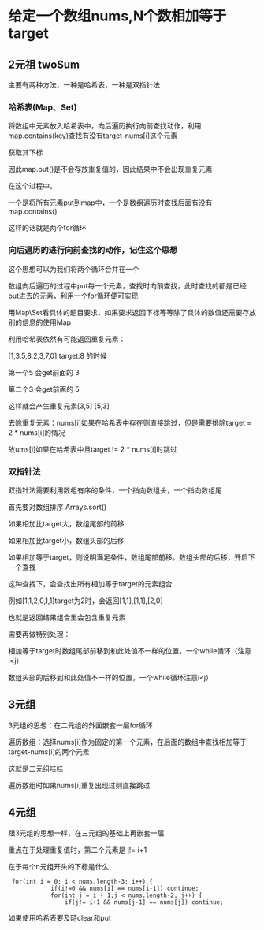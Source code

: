 # 给定一个数组nums,N个数相加等于target


## 2元祖 twoSum

主要有两种方法，一种是哈希表，一种是双指针法

### 哈希表(Map、Set)

将数组中元素放入哈希表中，向后遍历执行向前查找动作，利用map.contains(key)查找有没有target-nums[i]这个元素

获取其下标

因此map.put()是不会存放重复值的，因此结果中不会出现重复元素

在这个过程中，

一个是将所有元素put到map中，一个是数组遍历时查找后面有没有map.contains()

这样的话就是两个for循环


### 向后遍历的进行向前查找的动作，记住这个思想



这个思想可以为我们将两个循环合并在一个

数组向后遍历的过程中put每一个元素，查找时向前查找，此时查找的都是已经put进去的元素，利用一个for循环便可实现


用Map\Set看具体的题目要求，如果要求返回下标等等除了具体的数值还需要存放别的信息的使用Map

利用哈希表依然有可能返回重复元素：

[1,3,5,8,2,3,7,0] target:8 的时候 

第一个5 会get前面的 3

第二个3 会get前面的 5

这样就会产生重复元素[3,5] [5,3] 

去除重复元素：nums[i]如果在哈希表中存在则直接跳过，但是需要排除target = 2 * nums[i]的情况

故ums[i]如果在哈希表中且target != 2 * nums[i]时跳过

### 双指针法

双指针法需要利用数组有序的条件，一个指向数组头，一个指向数组尾

首先要对数组排序 Arrays.sort()

如果相加比target大，数组尾部的前移

如果相加比target小，数组头部的后移

如果相加等于target，则说明满足条件，数组尾部前移。数组头部的后移，开启下一个查找

这种查找下，会查找出所有相加等于target的元素组合

例如[1,1,2,0,1,1]target为2时，会返回[1,1],[1,1],[2,0]

也就是返回结果组合里会包含重复元素

需要再做特别处理： 

相加等于target时数组尾部前移到和此处值不一样的位置，一个while循环（注意i<j）

数组头部的后移到和此处值不一样的位置，一个while循环注意i<j）


## 3元组

3元组的思想：在二元组的外面嵌套一层for循环

遍历数组：选择nums[i]作为固定的第一个元素，在后面的数组中查找相加等于 target-nums[i]的两个元素

这就是二元组哇哇

遍历数组时如果nums[i]重复出现过则直接跳过

## 4元组

跟3元组的思想一样，在三元组的基础上再嵌套一层

重点在于处理重复值时，第二个元素是 j!= i+1

在于每个n元组开头的下标是什么

```
 for(int i = 0; i < nums.length-3; i++) {
            if(i!=0 && nums[i] == nums[i-1]) continue;
            for(int j = i + 1;j < nums.length-2; j++) {
                if(j!= i+1 && nums[j-1] == nums[j]) continue;
```



如果使用哈希表要及時clear和put

